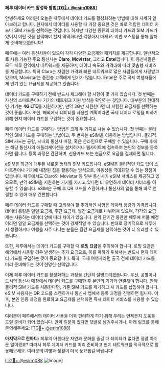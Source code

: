 **페루 데이터 카드 활성화 방법[[TG💪+ @esim1088](https://t.me/s/esim1088)]**

안녕하세요 여러분! 오늘은 페루에서 데이터 카드를 활성화하는 방법에 대해 자세히 알아보려고 합니다. 현지에서 데이터를 사용할 때 가장 중요한 것은 바로 적합한 데이터 카드나 SIM 카드를 선택하는 것입니다. 하지만 다양한 종류의 데이터 카드와 SIM 카드가 있어서 어떤 것을 선택해야 할지 막막하다면 걱정하지 마세요. 이번 포스팅을 통해 알차게 준비해보겠습니다!

페루에는 여러 통신사들이 있으며 각각 다양한 요금제와 패키지를 제공합니다. 일반적으로 사용 가능한 주요 통신사는 **Claro**, **Movistar**, 그리고 **Entel**입니다. 이 통신사들은 모두 페루 전역에서 네트워크를 제공하며, 데이터 속도와 가격대에 따라 맞춤형 서비스를 제공합니다. 특히 Claro는 저렴한 가격과 빠른 네트워크로 많은 사람들에게 사랑받고 있으며, Movistar는 중간층 고객에게 인기가 많습니다. Entel은 주로 국제 여행자들에게 인기 있는 요금제를 제공하고 있습니다.

데이터 카드를 구매하기 전에 반드시 체크해야 할 사항이 몇 가지 있습니다. 첫 번째는 자신의 스마트폰이나 기기의 네트워크 지원 방식을 확인하는 것입니다. 대부분의 현대적인 기기는 **4G LTE**를 지원하지만, 만약 3G만 지원한다면 더 저렴한 요금제를 선택하는 것이 좋습니다. 또한, 해외에서 데이터를 사용할 계획이라면 국제 데이터 로밍을 피하기 위해 현지 데이터 카드를 구입하는 것이 중요합니다.

페루 데이터 카드를 구매하는 방법은 크게 두 가지로 나눌 수 있습니다. 첫 번째는 물리적인 SIM 카드를 구매하는 방법이고, 두 번째는 eSIM을 이용하는 방법입니다. 물리적 SIM 카드는 공항, 시내의 통신사 매장, 혹은 온라인으로 구매할 수 있습니다. 구매 후에는 해당 통신사의 애플리케이션을 설치하거나 웹사이트에 접속하여 본인의 정보를 등록하면 됩니다. 등록 과정은 간단하며, 신용카드 또는 현금으로 요금을 결제하면 됩니다.

eSIM은 최근에 대두된 새로운 형태의 SIM 카드입니다. eSIM은 물리적인 카드 없이 스마트폰이나 기기에 내장된 칩을 활용하는 방식으로, 이동성을 극대화할 수 있는 장점이 있습니다. 페루에서도 Claro와 Movistar 등 일부 통신사가 eSIM 서비스를 제공하고 있으므로, 만약 eSIM을 지원하는 기기를 가지고 있다면 더 유연하게 데이터 서비스를 이용할 수 있습니다. eSIM은 구매 후 QR 코드를 스캔하거나 통신사의 앱을 통해 바로 연결할 수 있어 매우 간편합니다.

페루 데이터 카드를 구매할 때 고려해야 할 추가적인 사항은 데이터 용량과 가격입니다. 데이터 용량은 일일 요금제, 주간 요금제, 월간 요금제로 나뉘어져 있으며, 각각의 요금제는 사용하는 데이터 양에 따라 차이가 있습니다. 만약 단기간 동안만 페루에 머물 예정이라면 일일 요금제를 선택하는 것이 경제적일 수 있습니다. 반대로 장기적으로 페루에서 생활하거나 여행을 자주 다니는 분들은 월간 요금제를 선택하는 것이 더 유리할 수 있습니다.

또한, 페루에서는 데이터 카드를 구매할 때 **로밍 요금**을 주의해야 합니다. 로밍 요금은 해외에서 사용할 경우 발생하는 추가 요금으로, 이를 피하기 위해서는 반드시 현지 데이터 카드를 구입하는 것이 중요합니다. 특히, 국제 여행자라면 출국 전에 데이터 카드를 미리 준비해두는 것이 현명한 선택입니다.

이제 페루 데이터 카드를 활성화하는 과정을 간단히 설명드리겠습니다. 우선, 공항이나 도시의 통신사 매장에서 데이터 카드를 구매한 후 본인의 기기와 연결해야 합니다. 만약 물리적 SIM 카드를 사용한다면, 기존 SIM 카드를 제거하고 새 카드를 삽입해야 합니다. eSIM 사용자는 QR 코드를 스캔하거나 통신사 앱에서 등록 과정을 진행하면 됩니다. 이후, 본인 인증 과정을 완료하고 요금제를 선택하면 즉시 데이터 서비스를 사용할 수 있습니다.

여러분이 페루에서의 데이터 사용을 더욱 편리하게 하기 위해 우리는 언제든지 도움을 드릴 준비가 되어 있습니다. 만약 질문이 있다면 댓글로 남겨주시거나, 아래 링크를 통해 문의해주세요: [[TG💪+ @esim1088](https://t.me/s/esim1088)] 

**마지막으로 한마디:** 페루의 아름다운 자연과 문화를 즐길 때 데이터가 없다면 정말 아쉬운 일이겠죠? 따라서 페루 데이터 카드를 미리 준비하고 현지 네트워크를 적극적으로 활용해보세요. 여러분의 여행과 생활이 더욱 풍요롭길 바랍니다!

[[TG💪+ @esim1088](https://t.me/s/esim1088) ![Image](https://i.postimg.cc/Y0z9fWf4/image.png)]